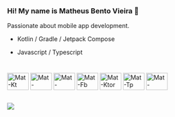 ### Hi! My name is Matheus Bento Vieira 🫡

Passionate about mobile app development.

 -  Kotlin / Gradle / Jetpack Compose 

 - Javascript / Typescript


###

<div style="display: inline_block"><br>
  <img align="center" alt="Mat-Kt" height="40" width="50" src="https://cdn.jsdelivr.net/gh/devicons/devicon@latest/icons/kotlin/kotlin-original.svg"/>
  <img align="center" alt="Mat-Android" height="40" width="50" <img src="https://cdn.jsdelivr.net/gh/devicons/devicon@latest/icons/androidstudio/androidstudio-original.svg"/>
  <img align="center" alt="Mat-Compose" height="40" width="50" src="https://cdn.jsdelivr.net/gh/devicons/devicon@latest/icons/jetpackcompose/jetpackcompose-original.svg">
  <img align="center" alt="Mat-Fb" height="40" width="50" src="https://cdn.jsdelivr.net/gh/devicons/devicon@latest/icons/firebase/firebase-plain.svg">
  <img align="center" alt="Mat-Ktor" height="40" width="50" src="https://cdn.jsdelivr.net/gh/devicons/devicon@latest/icons/ktor/ktor-original.svg">
  <img align="center" alt="Mat-Tp" height="40" width="50" src="https://cdn.jsdelivr.net/gh/devicons/devicon@latest/icons/typescript/typescript-original.svg">
  <img align="center" alt="Mat-MongoDb" height="40" width="50" src="https://cdn.jsdelivr.net/gh/devicons/devicon@latest/icons/mongodb/mongodb-original.svg">
</div> 

##

<a href="https://www.linkedin.com/in/-matheusbentovieira-softwaredeveloper-/" target="_blank"><img src="https://img.shields.io/badge/-LinkedIn-%230077B5?style=for-the-badge&logo=linkedin&logoColor=white" target="_blank"></a> 
